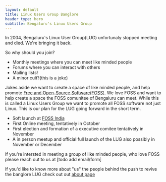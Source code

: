 ```yaml
---
layout: default
title: Linux Users Group Banglore
header_type: hero
subtitle: Bengaluru's Linux Users Group
---
```


In 2004, Bengaluru's Linux User Group(LUG) unfortunaly stopped meeting and died. We're bringing it back.

So why should you join?

- Monthly meetings where you can meet like minded people
- Forums where you can interact with others
- Mailing lists!
- A minor cult?(this is a joke)

Jokes aside we want to create a space of like minded people, and help promote [Free and Open-Source Software(FOSS)](https://en.wikipedia.org/wiki/Free_and_open-source_software). We love FOSS and want to help create a space the FOSS comunitee of Bengaluru can meet. While this is called a Linux Users Group we want to promote all FOSS software not just Linux. This is our plan for the LUG going forward in the short term.

- Soft launch at [FOSS India](https://fossunited.org/indiafoss/2025)
- First Online meeting, tentatively in October
- First election and formation of a executive comitee tentatively in November
- A in person meetup and official full launch of the LUG also possibly in November or December


If you're intersted in meeting a group of like minded people, who love FOSS please reach out to us at [todo add email/form]

If you'd like to know more about "us" the people behind the push to revive the banglore LUG check out out [about page](/about)
